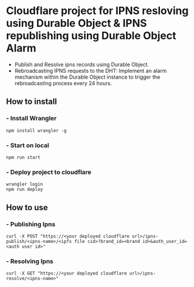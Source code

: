 # Cloudflare project for IPNS resloving using Durable Object & IPNS republishing using Durable Object Alarm
- Publish and Resolve ipns records using Durable Object.
- Rebroadcasting IPNS requests to the DHT: Implement an alarm mechanism within the Durable Object instance to trigger the rebroadcasting process every 24 hours.

## How to install
### - Install Wrangler
```
npm install wrangler -g
```

### - Start on local
```
npm run start
```

### - Deploy project to cloudflare
```
wrangler login
npm run deploy
```

## How to use

### - Publishing Ipns
```
curl -X POST "https://<your deployed cloudflare url>/ipns-publish/<ipns-name>/<ipfs file cid>?brand_id=<brand id>&auth_user_id=<auth user id>"
```

### - Resolving Ipns
```
curl -X GET "https://<your deployed cloudflare url>/ipns-resolve/<ipns-name>"
```